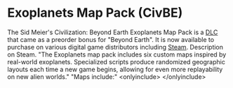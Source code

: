 # Exoplanets Map Pack (CivBE)

The Sid Meier's Civilization: Beyond Earth Exoplanets Map Pack is a [DLC](DLC) that came as a preorder bonus for "Beyond Earth". It is now available to purchase on various digital game distributors including [Steam](Steam).
Description on Steam.
"The Exoplanets map pack includes six custom maps inspired by real-world exoplanets. Specialized scripts produce randomized geographic layouts each time a new game begins, allowing for even more replayability on new alien worlds."
"Maps include:" 
&lt;onlyinclude&gt;
&lt;/onlyinclude&gt;